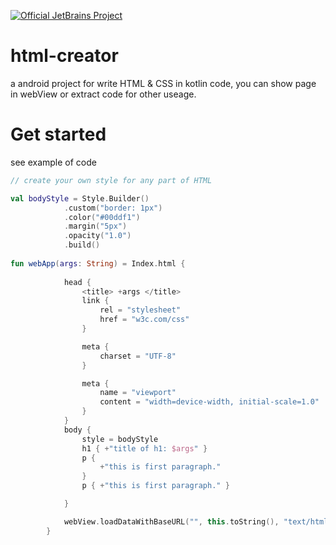 [![Official JetBrains Project](https://jb.gg/badges/official.svg)](https://confluence.jetbrains.com/display/ALL/JetBrains+on+GitHub)


# html-creator

a android project for write HTML & CSS in kotlin code, you can show page in webView or extract code for other useage.
 
# Get started

see example of code

```kotlin
// create your own style for any part of HTML

val bodyStyle = Style.Builder()
            .custom("border: 1px")
            .color("#00ddf1")
            .margin("5px")
            .opacity("1.0")
            .build()
            
fun webApp(args: String) = Index.html {
            
            head {
                <title> +args </title>
                link {
                    rel = "stylesheet"
                    href = "w3c.com/css"
                }

                meta {
                    charset = "UTF-8"
                }

                meta {
                    name = "viewport"
                    content = "width=device-width, initial-scale=1.0"
                }
            }
            body {
                style = bodyStyle
                h1 { +"title of h1: $args" }
                p {
                    +"this is first paragraph."
                }
                p { +"this is first paragraph." }

            }

            webView.loadDataWithBaseURL("", this.toString(), "text/html", "UTF-8", "")
        }
